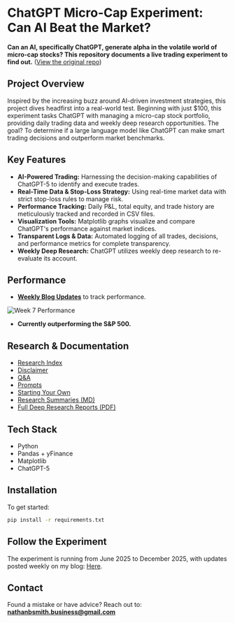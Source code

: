 # ChatGPT Micro-Cap Experiment: Can AI Beat the Market?

**Can an AI, specifically ChatGPT, generate alpha in the volatile world of micro-cap stocks? This repository documents a live trading experiment to find out.** ([View the original repo](https://github.com/LuckyOne7777/ChatGPT-Micro-Cap-Experiment))

## Project Overview

Inspired by the increasing buzz around AI-driven investment strategies, this project dives headfirst into a real-world test. Beginning with just $100, this experiment tasks ChatGPT with managing a micro-cap stock portfolio, providing daily trading data and weekly deep research opportunities. The goal? To determine if a large language model like ChatGPT can make smart trading decisions and outperform market benchmarks.

## Key Features

*   **AI-Powered Trading:** Harnessing the decision-making capabilities of ChatGPT-5 to identify and execute trades.
*   **Real-Time Data & Stop-Loss Strategy:** Using real-time market data with strict stop-loss rules to manage risk.
*   **Performance Tracking:** Daily P&L, total equity, and trade history are meticulously tracked and recorded in CSV files.
*   **Visualization Tools:** Matplotlib graphs visualize and compare ChatGPT's performance against market indices.
*   **Transparent Logs & Data:** Automated logging of all trades, decisions, and performance metrics for complete transparency.
*   **Weekly Deep Research:** ChatGPT utilizes weekly deep research to re-evaluate its account.

## Performance

*   **[Weekly Blog Updates](https://nathanbsmith729.substack.com)** to track performance.

![Week 7 Performance](%286-30%20-%208-15%29%20Results.png)

*   **Currently outperforming the S&P 500.**

## Research & Documentation

*   [Research Index](https://github.com/LuckyOne7777/ChatGPT-Micro-Cap-Experiment/blob/main/Experiment%20Details/Deep%20Research%20Index.md)
*   [Disclaimer](https://github.com/LuckyOne7777/ChatGPT-Micro-Cap-Experiment/blob/main/Experiment%20Details/Disclaimer.md)
*   [Q&A](https://github.com/LuckyOne7777/ChatGPT-Micro-Cap-Experiment/blob/main/Experiment%20Details/Q%26A.md)
*   [Prompts](https://github.com/LuckyOne7777/ChatGPT-Micro-Cap-Experiment/blob/main/Experiment%20Details/Prompts.md)
*   [Starting Your Own](https://github.com/LuckyOne7777/ChatGPT-Micro-Cap-Experiment/blob/main/Start%20Your%20Own/README.md)
*   [Research Summaries (MD)](https://github.com/LuckyOne7777/ChatGPT-Micro-Cap-Experiment/tree/main/Weekly%20Deep%20Research%20(MD))
*   [Full Deep Research Reports (PDF)](https://github.com/LuckyOne7777/ChatGPT-Micro-Cap-Experiment/tree/main/Weekly%20Deep%20Research%20(PDF))

## Tech Stack

*   Python
*   Pandas + yFinance
*   Matplotlib
*   ChatGPT-5

## Installation

To get started:

```bash
pip install -r requirements.txt
```

## Follow the Experiment

The experiment is running from June 2025 to December 2025, with updates posted weekly on my blog: [Here](https://nathanbsmith729.substack.com).

## Contact

Found a mistake or have advice? Reach out to: **nathanbsmith.business@gmail.com**